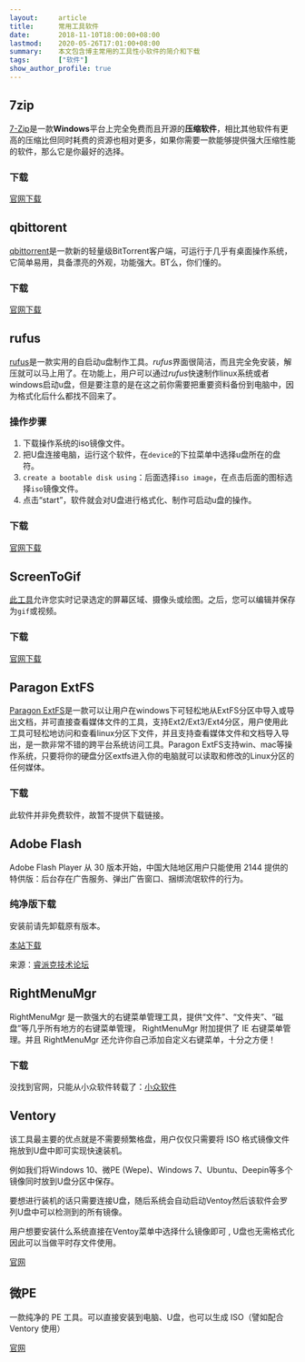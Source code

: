 ```yaml
---
layout:     article
title:      常用工具软件
date:       2018-11-10T18:00:00+08:00
lastmod:    2020-05-26T17:01:00+08:00
summary:    本文包含博主常用的工具性小软件的简介和下载
tags:       ["软件"]
show_author_profile: true
---
```


##  7zip
[7-Zip](https://www.7-zip.org "官网")是一款**Windows**平台上完全免费而且开源的**压缩软件**，相比其他软件有更高的压缩比但同时耗费的资源也相对更多，如果你需要一款能够提供强大压缩性能的软件，那么它是你最好的选择。

### 下载

[官网下载](https://www.7-zip.org/a/7z1806.exe "x64")

##  qbittorent
[qbittorrent](http://qbittorrent.org/ "官网")是一款新的轻量级BitTorrent客户端，可运行于几乎有桌面操作系统，它简单易用，具备漂亮的外观，功能强大。BT么，你们懂的。

### 下载

[官网下载](http://qbittorrent.org/download.php "多平台")

##  rufus
[rufus](https://rufus.ie/ "官网")是一款实用的自启动u盘制作工具。*rufus*界面很简洁，而且完全免安装，解压就可以马上用了。在功能上，用户可以通过*rufus*快速制作linux系统或者windows启动u盘，但是要注意的是在这之前你需要把重要资料备份到电脑中，因为格式化后什么都找不回来了。

### 操作步骤
1.  下载操作系统的iso镜像文件。 
2.  把U盘连接电脑，运行这个软件，在`device`的下拉菜单中选择u盘所在的盘符。 
3.  `create a bootable disk using`：后面选择`iso image`，在点击后面的图标选择`iso`镜像文件。 
4.  点击“start”，软件就会对U盘进行格式化、制作可启动u盘的操作。

### 下载

[官网下载](https://github.com/pbatard/rufus/releases/download/v3.4/rufus-3.4.exe "x64")

## ScreenToGif

[此工具](https://github.com/NickeManarin/ScreenToGif)允许您实时记录选定的屏幕区域、摄像头或绘图。之后，您可以编辑并保存为`gif`或视频。

### 下载

[官网下载](https://github.com/NickeManarin/ScreenToGif/releases)

## Paragon ExtFS

[Paragon ExtFS](https://www.paragon-software.com/business/extfs-for-windows/)是一款可以让用户在windows下可轻松地从ExtFS分区中导入或导出文档，并可直接查看媒体文件的工具，支持Ext2/Ext3/Ext4分区，用户使用此工具可轻松地访问和查看linux分区下文件，并且支持查看媒体文件和文档导入导出，是一款非常不错的跨平台系统访问工具。Paragon ExtFS支持win、mac等操作系统，只要将你的硬盘分区extfs进入你的电脑就可以读取和修改的Linux分区的任何媒体。

### 下载

此软件并非免费软件，故暂不提供下载链接。

## Adobe Flash
Adobe Flash Player 从 30 版本开始，中国大陆地区用户只能使用 2144 提供的特供版：后台存在广告服务、弹出广告窗口、捆绑流氓软件的行为。

### 纯净版下载

安装前请先卸载原有版本。

[本站下载](https://github.com/Sciroccogti/Sciroccogti.github.io/releases/download/v1.19.3/Flash.Player.PPAPI.32.0.0.156.exe)

来源：[睿派克技术论坛](https://www.repaik.com)

## RightMenuMgr

RightMenuMgr 是一款强大的右键菜单管理工具，提供“文件”、“文件夹”、“磁盘”等几乎所有地方的右键菜单管理， RightMenuMgr 附加提供了 IE 右键菜单管理。并且 RightMenuMgr 还允许你自己添加自定义右键菜单，十分之方便！

### 下载

没找到官网，只能从小众软件转载了：[小众软件](https://www.appinn.com/rightmenumgr/)

## Ventory

该工具最主要的优点就是不需要频繁格盘，用户仅仅只需要将 ISO 格式镜像文件拖放到U盘中即可实现快速装机。

例如我们将Windows 10、微PE (Wepe)、Windows 7、Ubuntu、Deepin等多个镜像同时放到U盘分区中保存。

要想进行装机的话只需要连接U盘，随后系统会自动启动Ventoy然后该软件会罗列U盘中可以检测到的所有镜像。

用户想要安装什么系统直接在Ventoy菜单中选择什么镜像即可 , U盘也无需格式化因此可以当做平时存文件使用。

[官网](https://www.ventoy.net/cn/)

## 微PE

一款纯净的 PE 工具。可以直接安装到电脑、U盘，也可以生成 ISO（譬如配合 Ventory 使用）

[官网](http://www.wepe.com.cn/)